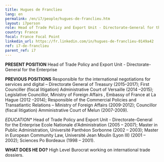 ```yaml
---
title: Hugues de Franclieu
lang: en
permalink: /en/i7/people/hugues-de-franclieu.htm
layout: i7person
role: Head of Trade Policy and Export Unit - Directorate-General for the Enterprise  
country: France
focal: France Focal Point
linkedin_url: https://fr.linkedin.com/in/hugues-de-franclieu-0149a42
ref: i7-de-franclieu
parent_ref: i7
---
```

**PRESENT POSITION** Head of Trade Policy and Export Unit - Directorate-General for the Enterprise

**PREVIOUS POSITIONS**  Responsible for the international negotiations for services and  digital – Directorate General of Treasury (2015–2017); First Counciller (fiscal litigation) Administrative Court of Versaille (2014 –2015); Legislative Councillor, Ministry of Foreign Affairs , Embassy of France at La Hague (2012 –2014); Responsible of the Commercial Policies and Transatlantic Relations – Ministry of Foreign Affairs (2009-2012); Councillor (fiscal litigation) Amministrative Court of Melun (2007-2009). 

*EDUCATION** Head of Trade Policy and Export Unit - Directorate-General for the Enterprise Ecole Nationale d'Administration (2005 – 2007); Master in Public Administration, Université Panthéon Sorbonne (2002 – 2003); Master in European Community Law, Université Jean Moulin (Lyon III) (2001 – 2002); Sciences Po Bordeaux (1998 – 2001).

**WHAT DOES HE DO?** High Level Burocrat working on international trade dossiers.
